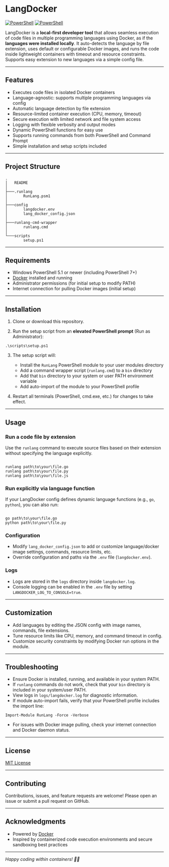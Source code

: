# LangDocker

[![PowerShell](https://img.shields.io/badge/PowerShell-5.1%2B-blue.svg)]()
[![PowerShell](https://img.shields.io/badge/Docker-28%2B-cyan.svg)]()

LangDocker is a **local-first developer tool** that allows seamless execution of code files in multiple programming languages using Docker, as if the **languages were installed locally**. It auto-detects the language by file extension, uses default or configurable Docker images, and runs the code inside lightweight containers with timeout and resource constraints. Supports easy extension to new languages via a simple config file.

---

## Features

- Executes code files in isolated Docker containers
- Language-agnostic: supports multiple programming languages via config
- Automatic language detection by file extension
- Resource-limited container execution (CPU, memory, timeout)
- Secure execution with limited network and file system access
- Logging with flexible verbosity and output modes
- Dynamic PowerShell functions for easy use
- Supports running commands from both PowerShell and Command Prompt
- Simple installation and setup scripts included

---

## Project Structure

```
.
│   README
│
├───.runlang
│       RunLang.psm1
│
├───config
│       langdocker.env
│       lang_docker_config.json
│
├───runlang-cmd-wrapper
│       runlang.cmd
│
└───scripts
        setup.ps1
```

---

## Requirements

- Windows PowerShell 5.1 or newer (including PowerShell 7+)
- [Docker](https://www.docker.com/) installed and running
- Administrator permissions (for initial setup to modify PATH)
- Internet connection for pulling Docker images (initial setup)

---

## Installation

1. Clone or download this repository.

2. Run the setup script from an **elevated PowerShell prompt** (Run as Administrator):

```
.\scripts\setup.ps1
```

3. The setup script will:

   - Install the `RunLang` PowerShell module to your user modules directory
   - Add a command wrapper script (`runlang.cmd`) to a `bin` directory
   - Add that `bin` directory to your system or user PATH environment variable
   - Add auto-import of the module to your PowerShell profile

4. Restart all terminals (PowerShell, cmd.exe, etc.) for changes to take effect.

---

## Usage

### Run a code file by extension

Use the `runlang` command to execute source files based on their extension without specifying the language explicitly.

```

runlang path\to\your\file.go
runlang path\to\your\file.py
runlang path\to\your\file.js

```

### Run explicitly via language function

If your LangDocker config defines dynamic language functions (e.g., `go`, `python`), you can also run:

```

go path\to\your\file.go
python path\to\your\file.py

```

### Configuration

- Modify `lang_docker_config.json` to add or customize language/docker image settings, commands, resource limits, etc.
- Override configuration and paths via the `.env` file (`langdocker.env`).

### Logs

- Logs are stored in the `logs` directory inside `langdocker.log`.
- Console logging can be enabled in the `.env` file by setting `LANGDOCKER_LOG_TO_CONSOLE=true`.

---

## Customization

- Add languages by editing the JSON config with image names, commands, file extensions.
- Tune resource limits like CPU, memory, and command timeout in config.
- Customize security constraints by modifying Docker run options in the module.

---

## Troubleshooting

- Ensure Docker is installed, running, and available in your system PATH.
- If `runlang` commands do not work, check that your `bin` directory is included in your system/user PATH.
- View logs in `logs/langdocker.log` for diagnostic information.
- If module auto-import fails, verify that your PowerShell profile includes the import line:

```
Import-Module RunLang -Force -Verbose
```

- For issues with Docker image pulling, check your internet connection and Docker daemon status.

---

## License

[MIT License](LICENSE)

---

## Contributing

Contributions, issues, and feature requests are welcome! Please open an issue or submit a pull request on GitHub.

---

## Acknowledgments

- Powered by [Docker](https://www.docker.com/)
- Inspired by containerized code execution environments and secure sandboxing best practices

---

_Happy coding within containers! 👨‍💻_
